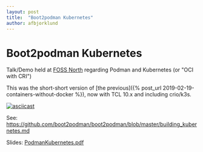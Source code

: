```yaml
---
layout: post
title:  "Boot2podman Kubernetes"
author: afbjorklund
---
```


# Boot2podman Kubernetes

Talk/Demo held at [FOSS North](http://foss-north.se) regarding Podman and Kubernetes (or "OCI with CRI")

This was the short-short version of [the previous]({% post_url 2019-02-19-containers-without-docker %}), now with TCL 10.x and including crio/k3s.

[![asciicast](https://asciinema.org/a/caIfEd2CsaLnBwzZXIdT1SFdX.svg)](https://asciinema.org/a/caIfEd2CsaLnBwzZXIdT1SFdX)

See: <https://github.com/boot2podman/boot2podman/blob/master/building_kubernetes.md>

Slides: [PodmanKubernetes.pdf](/assets/PodmanKubernetes.pdf)
